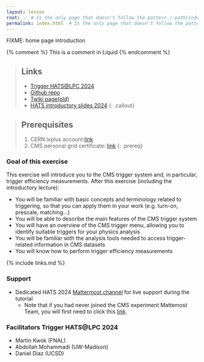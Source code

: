 ```yaml
---
layout: lesson
root: .  # Is the only page that doesn't follow the pattern /:path/index.html
permalink: index.html  # Is the only page that doesn't follow the pattern /:path/index.html
---
```

FIXME: home page introduction

<!-- this is an html comment -->

{% comment %} This is a comment in Liquid {% endcomment %}

> ## Links
> * [Trigger HATS@LPC 2024](https://indico.cern.ch/event/1443889/)
> * [Github repo](https://github.com/kakwok/LPCTriggerHATS)
> * [Twiki page(old)](https://twiki.cern.ch/twiki/bin/viewauth/CMS/SWGuideCMSDataAnalysisSchoolLPC2023TriggerExercise)
> * [HATS introductory slides 2024](https://indico.cern.ch/event/1443871/attachments/2906926/5099492/General%20HATS@LPC%202024%20Introductory%20Remarks.pdf)
{: .callout}

> ## Prerequisites
> 1. CERN lxplus account:[link](https://uscms.org/uscms_at_work/physics/computing/getstarted/index.shtml#GetCERNAcct) 
> 2. CMS personal grid certificate::[link](https://uscms.org/uscms_at_work/physics/computing/getstarted/get_grid_cert.shtml) 
{: .prereq}

### Goal of this exercise

This exercise will introduce you to the CMS trigger system and, in particular, trigger efficiency measurements. After this exercise (including the introductory lecture):

 * You will be familiar with basic concepts and terminology related to triggering, so that you can apply them in your work (e.g. turn-on, prescale, matching...)
 * You will be able to describe the main features of the CMS trigger system
 * You will have an overview of the CMS trigger menu, allowing you to identify suitable triggers for your physics analysis
 * You will be familiar with the analysis tools needed to access trigger-related information in CMS datasets
 * You will know how to perform trigger efficiency measurements

{% include links.md %}

### Support

 * Dedicated HATS 2024 [Mattermost channel](https://mattermost.web.cern.ch/cms-exp/channels/hatslpc-2024) for live support during the tutorial 
   * Note that if you had never joined the CMS experiment Mattemost Team, you will first need to click this [link](https://mattermost.web.cern.ch/signup_user_complete/?id=sccjd35i7f8wde4nogq46ooipa). 

### Facilitators Trigger HATS@LPC 2024

* Martin Kwok (FNAL)
* Abdollah Mohammadi (UW-Madison)
* Daniel Diaz (UCSD)
